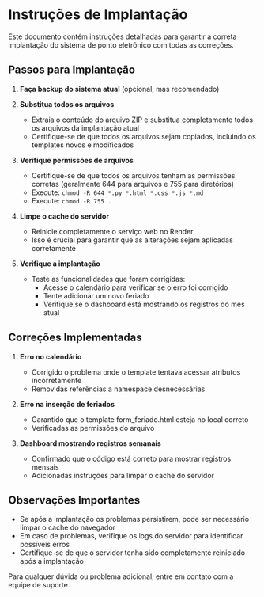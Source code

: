# Instruções de Implantação

Este documento contém instruções detalhadas para garantir a correta implantação do sistema de ponto eletrônico com todas as correções.

## Passos para Implantação

1. **Faça backup do sistema atual** (opcional, mas recomendado)

2. **Substitua todos os arquivos**
   - Extraia o conteúdo do arquivo ZIP e substitua completamente todos os arquivos da implantação atual
   - Certifique-se de que todos os arquivos sejam copiados, incluindo os templates novos e modificados

3. **Verifique permissões de arquivos**
   - Certifique-se de que todos os arquivos tenham as permissões corretas (geralmente 644 para arquivos e 755 para diretórios)
   - Execute: `chmod -R 644 *.py *.html *.css *.js *.md`
   - Execute: `chmod -R 755 .`

4. **Limpe o cache do servidor**
   - Reinicie completamente o serviço web no Render
   - Isso é crucial para garantir que as alterações sejam aplicadas corretamente

5. **Verifique a implantação**
   - Teste as funcionalidades que foram corrigidas:
     - Acesse o calendário para verificar se o erro foi corrigido
     - Tente adicionar um novo feriado
     - Verifique se o dashboard está mostrando os registros do mês atual

## Correções Implementadas

1. **Erro no calendário**
   - Corrigido o problema onde o template tentava acessar atributos incorretamente
   - Removidas referências a namespace desnecessárias

2. **Erro na inserção de feriados**
   - Garantido que o template form_feriado.html esteja no local correto
   - Verificadas as permissões do arquivo

3. **Dashboard mostrando registros semanais**
   - Confirmado que o código está correto para mostrar registros mensais
   - Adicionadas instruções para limpar o cache do servidor

## Observações Importantes

- Se após a implantação os problemas persistirem, pode ser necessário limpar o cache do navegador
- Em caso de problemas, verifique os logs do servidor para identificar possíveis erros
- Certifique-se de que o servidor tenha sido completamente reiniciado após a implantação

Para qualquer dúvida ou problema adicional, entre em contato com a equipe de suporte.
